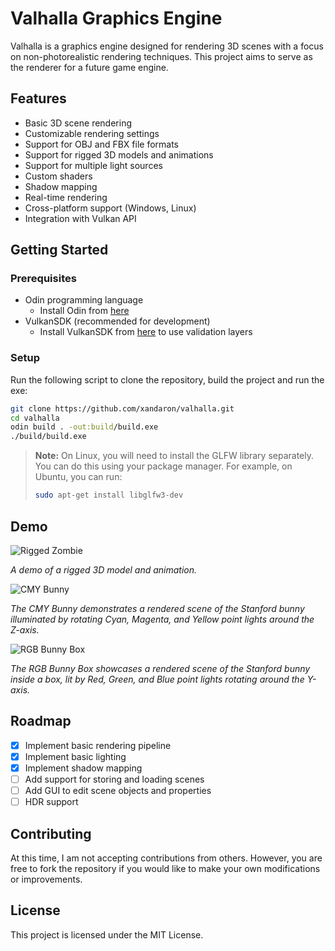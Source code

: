 # Valhalla Graphics Engine

Valhalla is a graphics engine designed for rendering 3D scenes with a focus on non-photorealistic rendering techniques. This project aims to serve as the renderer for a future game engine.

## Features

- Basic 3D scene rendering
- Customizable rendering settings
- Support for OBJ and FBX file formats
- Support for rigged 3D models and animations
- Support for multiple light sources
- Custom shaders
- Shadow mapping
- Real-time rendering
- Cross-platform support (Windows, Linux)
- Integration with Vulkan API

## Getting Started

### Prerequisites

- Odin programming language
  - Install Odin from [here](https://odin-lang.org/docs/install/)
- VulkanSDK (recommended for development)
  - Install VulkanSDK from [here](https://vulkan.lunarg.com/) to use validation layers

### Setup

Run the following script to clone the repository, build the project and run the exe:
```sh
git clone https://github.com/xandaron/valhalla.git
cd valhalla
odin build . -out:build/build.exe
./build/build.exe
```

> **Note:** On Linux, you will need to install the GLFW library separately. You can do this using your package manager. For example, on Ubuntu, you can run:
> ```sh
> sudo apt-get install libglfw3-dev
> ```

## Demo

![Rigged Zombie](demo/Zombie_Walking.gif)

*A demo of a rigged 3D model and animation.*

![CMY Bunny](demo/CMY_Bunny.gif)

*The CMY Bunny demonstrates a rendered scene of the Stanford bunny illuminated by rotating Cyan, Magenta, and Yellow point lights around the Z-axis.*

![RGB Bunny Box](demo/RGB_Bunny_Box.gif)

*The RGB Bunny Box showcases a rendered scene of the Stanford bunny inside a box, lit by Red, Green, and Blue point lights rotating around the Y-axis.*

## Roadmap

- [X] Implement basic rendering pipeline
- [X] Implement basic lighting
- [X] Implement shadow mapping
- [ ] Add support for storing and loading scenes
- [ ] Add GUI to edit scene objects and properties
- [ ] HDR support

## Contributing

At this time, I am not accepting contributions from others. However, you are free to fork the repository if you would like to make your own modifications or improvements.

## License

This project is licensed under the MIT License.
